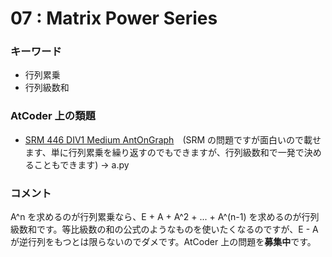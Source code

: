 # 07 : Matrix Power Series

### キーワード

- 行列累乗
- 行列級数和

### AtCoder 上の類題

- [SRM 446 DIV1 Medium AntOnGraph](https://community.topcoder.com/stat?c=problem_statement&pm=10516&rd=13900)　(SRM の問題ですが面白いので載せます、単に行列累乗を繰り返すのでもできますが、行列級数和で一発で決めることもできます) -> a.py

### コメント

A^n を求めるのが行列累乗なら、E + A + A^2 + ... + A^(n-1) を求めるのが行列級数和です。等比級数の和の公式のようなものを使いたくなるのですが、E - A が逆行列をもつとは限らないのでダメです。AtCoder 上の問題を**募集中**です。